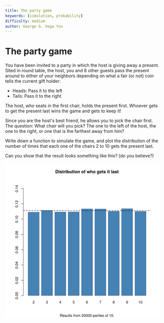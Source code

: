 ```yaml
---
title: The party game
keywords: [simulation, probability]
difficulty: medium
author: George G. Vega Yon
---
```


# The party game

You have been invited to a party in which the host is giving away a present.
Sited in round table, the host, you and 8 other guests pass the present
around to either of your neighbors depending on what a fair (or not) coin
tells the current gift holder:

*   Heads: Pass it to the left
*   Tails: Pass it to the right

The host, who seats in the first chair, holds the present first.
Whoever gets to get the present last wins the game and gets to keep it!

Since you are the host's best friend, he allows you to pick the chair first.
The question: What chair will you pick? The one to the left of the host,
the one to the right, or one that is the farthest away from him?

Write down a function to simulate the game, and plot the distribution of
the number of times that each one of the chairs 2 to 10 gets the present
last.

Can you show that the result looks something like this? (do you believe?)

<img src="party.svg" style="width:500px" alt="Distribution of the outcome">